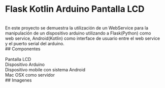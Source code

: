 # Flask Kotlin Arduino Pantalla LCD
<br>
En este proyecto se demuestra la utilización de un WebService para la manipulación 
de un dispositivo arduino utilizando a Flask(Python) como web service, Android(Kotlin)
como interface de usuario entre el web service y el puerto serial del arduino.
<br>
## Componentes
<br>
<br>Pantalla LCD
<br>Dispositivo Arduino
<br>Dispositivo mobile con sistema Android
<br>Mac OSX como servidor
<br>
## Imagenes
<br>
